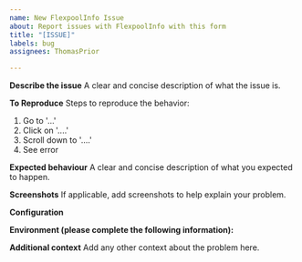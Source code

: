 ```yaml
---
name: New FlexpoolInfo Issue
about: Report issues with FlexpoolInfo with this form
title: "[ISSUE]"
labels: bug
assignees: ThomasPrior

---
```


**Describe the issue**
A clear and concise description of what the issue is.

**To Reproduce**
Steps to reproduce the behavior:
1. Go to '...'
2. Click on '....'
3. Scroll down to '....'
4. See error

**Expected behaviour**
A clear and concise description of what you expected to happen.

**Screenshots**
If applicable, add screenshots to help explain your problem.

**Configuration**
<!---Please post your FlexpoolInfo configuration here. REMEMBER TO SANITISE YOUR ADDRESS!-->

**Environment (please complete the following information):**
<!--- Please paste the output from the System Info page in HomeAssistant--->

**Additional context**
Add any other context about the problem here.
